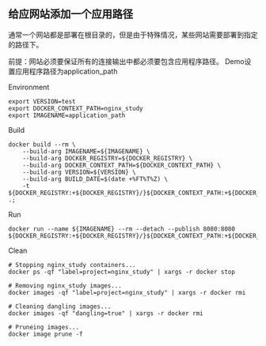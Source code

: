 
## 给应网站添加一个应用路径

通常一个网站都是部署在根目录的，但是由于特殊情况，某些网站需要部署到指定的路径下。

前提：网站必须要保证所有的连接输出中都必须要包含应用程序路径。
Demo设置应用程序路径为application_path

Environment

```shell
export VERSION=test
export DOCKER_CONTEXT_PATH=nginx_study
export IMAGENAME=application_path

```

Build

```shell
docker build --rm \
    --build-arg IMAGENAME=${IMAGENAME} \
    --build-arg DOCKER_REGISTRY=${DOCKER_REGISTRY} \
    --build-arg DOCKER_CONTEXT_PATH=${DOCKER_CONTEXT_PATH} \
    --build-arg VERSION=${VERSION} \
    --build-arg BUILD_DATE=$(date +%FT%T%Z) \
    -t ${DOCKER_REGISTRY:+${DOCKER_REGISTRY}/}${DOCKER_CONTEXT_PATH:+${DOCKER_CONTEXT_PATH}/}${IMAGENAME}:${VERSION} .; 
```

Run
```shell
docker run --name ${IMAGENAME} --rm --detach --publish 8080:8080  ${DOCKER_REGISTRY:+${DOCKER_REGISTRY}/}${DOCKER_CONTEXT_PATH:+${DOCKER_CONTEXT_PATH}/}${IMAGENAME}:${VERSION}
```

Clean

```shell
# Stopping nginx_study containers...
docker ps -qf "label=project=nginx_study" | xargs -r docker stop

# Removing nginx_study images...
docker images -qf "label=project=nginx_study" | xargs -r docker rmi

# Cleaning dangling images...
docker images -qf "dangling=true" | xargs -r docker rmi

# Pruneing images...
docker image prune -f
```

